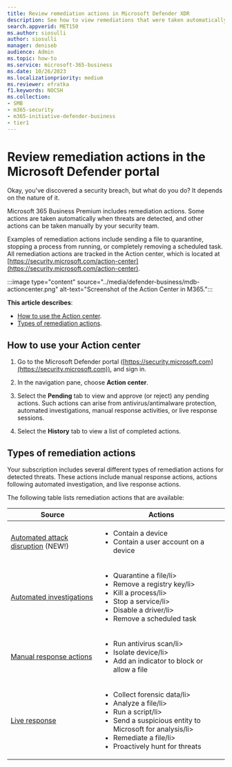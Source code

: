 ```yaml
---
title: Review remediation actions in Microsoft Defender XDR
description: See how to view remediations that were taken automatically or that are awaiting approval in the Action center.
search.appverid: MET150
ms.author: siosulli
author: siosulli
manager: deniseb
audience: Admin
ms.topic: how-to
ms.service: microsoft-365-business
ms.date: 10/26/2023
ms.localizationpriority: medium
ms.reviewer: efratka
f1.keywords: NOCSH
ms.collection:
- SMB
- m365-security
- m365-initiative-defender-business
- tier1
---
```


# Review remediation actions in the Microsoft Defender portal

Okay, you've discovered a security breach, but what do you do? It depends on the nature of it.

Microsoft 365 Business Premium includes remediation actions. Some actions are taken automatically when threats are detected, and other actions can be taken manually by your security team.

Examples of remediation actions include sending a file to quarantine, stopping a process from running, or completely removing a scheduled task. All remediation actions are tracked in the Action center, which is located at [https://security.microsoft.com/action-center](https://security.microsoft.com/action-center).

:::image type="content" source="../media/defender-business/mdb-actioncenter.png" alt-text="Screenshot of the Action Center in M365.":::

**This article describes**:

- [How to use the Action center](#how-to-use-your-action-center).
- [Types of remediation actions](#types-of-remediation-actions).

## How to use your Action center

1. Go to the Microsoft Defender portal ([https://security.microsoft.com](https://security.microsoft.com)), and sign in.

2. In the navigation pane, choose **Action center**.

3. Select the **Pending** tab to view and approve (or reject) any pending actions. Such actions can arise from antivirus/antimalware protection, automated investigations, manual response activities, or live response sessions.

4. Select the **History** tab to view a list of completed actions.

## Types of remediation actions

Your subscription includes several different types of remediation actions for detected threats. These actions include manual response actions, actions following automated investigation, and live response actions.

The following table lists remediation actions that are available:

|Source|Actions|
|---|---|
|[Automated attack disruption](../security/defender-business/mdb-attack-disruption.md) (NEW!)|<ul><li>Contain a device</li><li>Contain a user account on a device</li></ul>|
|[Automated investigations](../security/defender-endpoint/automated-investigations.md)|<ul><li>Quarantine a file/li><li>Remove a registry key/li><li>Kill a process/li><li>Stop a service/li><li>Disable a driver/li><li>Remove a scheduled task</li></ul>|
|[Manual response actions](../security/defender-endpoint/respond-machine-alerts.md)|<ul><li>Run antivirus scan/li><li>Isolate device/li><li>Add an indicator to block or allow a file</li></ul>|
|[Live response](../security/defender-endpoint/live-response.md)|<ul><li>Collect forensic data/li><li>Analyze a file/li><li>Run a script/li><li>Send a suspicious entity to Microsoft for analysis/li><li>Remediate a file/li><li>Proactively hunt for threats</li></ul>|
